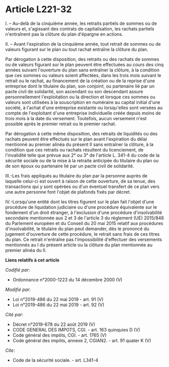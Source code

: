# Article L221-32

I. – Au-delà de la cinquième année, les retraits partiels de sommes ou de valeurs et, s'agissant des contrats de
capitalisation, les rachats partiels n'entraînent pas la clôture du plan d'épargne en actions.

II. – Avant l'expiration de la cinquième année, tout retrait de sommes ou de valeurs figurant sur le plan ou tout rachat
entraîne la clôture du plan.

Par dérogation à cette disposition, des retraits ou des rachats de sommes ou de valeurs figurant sur le plan peuvent être
effectuées au cours des cinq années suivant l'ouverture du plan sans entraîner la clôture, à la condition que ces sommes ou
valeurs soient affectées, dans les trois mois suivant le retrait ou le rachat, au financement de la création ou de la reprise
d'une entreprise dont le titulaire du plan, son conjoint, ou partenaire lié par un pacte civil de solidarité, son ascendant
ou son descendant assure personnellement l'exploitation ou la direction et lorsque ces sommes ou valeurs sont utilisées à la
souscription en numéraire au capital initial d'une société, à l'achat d'une entreprise existante ou lorsqu'elles sont versées
au compte de l'exploitant d'une entreprise individuelle créée depuis moins de trois mois à la date du versement. Toutefois,
aucun versement n'est possible après le premier retrait ou le premier rachat.

Par dérogation à cette même disposition, des retraits de liquidités ou des rachats peuvent être effectués sur le plan avant
l'expiration du délai mentionné au premier alinéa du présent II sans entraîner la clôture, à la condition que ces retraits ou
rachats résultent du licenciement, de l'invalidité telle que prévue aux 2° ou 3° de l'article L. 341-4 du code de la sécurité
sociale ou de la mise à la retraite anticipée du titulaire du plan ou de son époux ou partenaire lié par un pacte civil de
solidarité.

III.-Les frais appliqués au titulaire du plan par la personne auprès de laquelle celui-ci est ouvert à raison de cette
ouverture, de sa tenue, des transactions qui y sont opérées ou d'un éventuel transfert de ce plan vers une autre personne
font l'objet de plafonds fixés par décret.

IV.-Lorsqu'une entité dont les titres figurent sur le plan fait l'objet d'une procédure de liquidation judiciaire ou d'une
procédure équivalente sur le fondement d'un droit étranger, à l'exclusion d'une procédure d'insolvabilité secondaire
mentionnée aux 2 et 3 de l'article 3 du règlement (UE) 2015/848 du Parlement européen et du Conseil du 20 mai 2015 relatif
aux procédures d'insolvabilité, le titulaire du plan peut demander, dès le prononcé du jugement d'ouverture de cette
procédure, le retrait sans frais de ces titres du plan. Ce retrait n'entraîne pas l'impossibilité d'effectuer des versements
mentionnés au I du présent article ou la clôture du plan mentionnée au premier alinéa du II.

**Liens relatifs à cet article**

_Codifié par_:

  - Ordonnance n°2000-1223 du 14 décembre 2000 (V)

_Modifié par_:

  - Loi n°2019-486 du 22 mai 2019 - art. 91 (V)
  - Loi n°2019-486 du 22 mai 2019 - art. 92 (V)

_Cité par_:

  - Décret n°2019-878 du 22 août 2019 (V)
  - CODE GENERAL DES IMPOTS, CGI. - art. 163 quinquies D (V)
  - Code général des impôts, CGI. - art. 1765 (V)
  - Code général des impôts, annexe 2, CGIAN2. - art. 91 quater K (V)

_Cite_:

  - Code de la sécurité sociale. - art. L341-4
